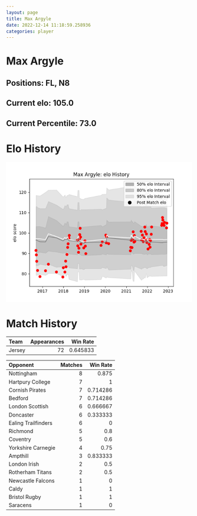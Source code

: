 ```yaml
---  
layout: page  
title: Max Argyle  
date: 2022-12-14 11:18:59.258936  
categories: player  
---
```

# Max Argyle

## Positions: FL, N8

## Current elo: 105.0

## Current Percentile: 73.0

# Elo History


![elo history](history_MaxArgyle.png)
# Match History


| Team   |   Appearances |   Win Rate |
|:-------|--------------:|-----------:|
| Jersey |            72 |   0.645833 |

| Opponent            |   Matches |   Win Rate |
|:--------------------|----------:|-----------:|
| Nottingham          |         8 |   0.875    |
| Hartpury College    |         7 |   1        |
| Cornish Pirates     |         7 |   0.714286 |
| Bedford             |         7 |   0.714286 |
| London Scottish     |         6 |   0.666667 |
| Doncaster           |         6 |   0.333333 |
| Ealing Trailfinders |         6 |   0        |
| Richmond            |         5 |   0.8      |
| Coventry            |         5 |   0.6      |
| Yorkshire Carnegie  |         4 |   0.75     |
| Ampthill            |         3 |   0.833333 |
| London Irish        |         2 |   0.5      |
| Rotherham Titans    |         2 |   0.5      |
| Newcastle Falcons   |         1 |   0        |
| Caldy               |         1 |   1        |
| Bristol Rugby       |         1 |   1        |
| Saracens            |         1 |   0        |